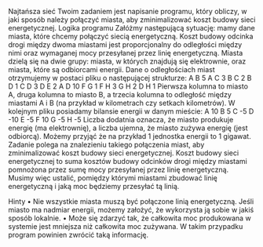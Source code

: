 Najtańsza sieć
Twoim zadaniem jest napisanie programu, który obliczy, w jaki sposób należy połączyć miasta,
aby zminimalizować koszt budowy sieci energetycznej.
Logika programu Załóżmy następującą sytuację: mamy dane miasta, które chcemy połączyć
siecią energetyczną. Koszt budowy odcinka drogi między dwoma miastami jest proporcjonalny do
odległości między nimi oraz wymaganej mocy przesyłanej przez linię energetyczną. Miasta dzielą
się na dwie grupy: miasta, w których znajdują się elektrownie, oraz miasta, które są odbiorcami
energii.
Dane o odległościach miast otrzymujemy w postaci pliku o następującej strukturze:
A B 5
A C 3
B C 2
B D 1
C D 3
D E 2
A D 10
F G 1
F H 3
G H 2
D H 1
Pierwsza kolumna to miasto A, druga kolumna to miasto B, a trzecia kolumna to odległość
między miastami A i B (na przykład w kilometrach czy setkach kilometrów).
W kolejnym pliku posiadamy bilansie energii w danym mieście:
A 10
B 5
C -5
D -10
E -5
F 10
G -5
H -5
Liczba dodatnia oznacza, że miasto produkuje energię (ma elektrownię), a liczba ujemna, że
miasto zużywa energię (jest odbiorcą). Możemy przyjąć że na przykład 1 jednostka energii to 1
gigawat.
Zadanie polega na znalezieniu takiego połączenia miast, aby zminimalizować koszt budowy sieci
energetycznej. Koszt budowy sieci energetycznej to suma kosztów budowy odcinków drogi między
miastami pomnożona przez sumę mocy przesyłanej przez linię energetyczną. Musimy więc ustalić,
pomiędzy którymi miastami zbudować linię energetyczną i jaką moc będziemy przesyłać tą linią.

Hinty
• Nie wszystkie miasta muszą być połączone linią energetyczną. Jeśli miasto ma nadmiar energii,
możemy założyć, że wykorzysta ją sobie w jakiś sposób lokalnie.
• Może się zdarzyć tak, że całkowita moc produkowana w systemie jest mniejsza niż całkowita
moc zużywana. W takim przypadku program powinien zwrócić taką informację.
